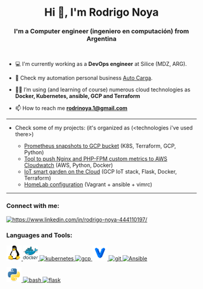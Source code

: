 <h1 align="center">Hi 👋, I'm Rodrigo Noya</h1>
<h3 align="center">I'm a Computer engineer (ingeniero en computación) from Argentina</h3>
<br>

- :computer: I'm currently working as a **DevOps engineer** at Silice (MDZ, ARG).

- 🤝 Check my automation personal business [Auto Carga](https://github.com/Noyarodrigo/Gestion-Usuarios).

- 👨‍💻 I’m using (and learning of course) numerous cloud technologies as **Docker, Kubernetes, ansible, GCP and Terraform**

- 📫 How to reach me **rodrinoya.1@gmail.com**

---

- Check some of my projects: (it's organized as <project> (<technologies i've used there>)
  - [Prometheus snapshots to GCP bucket](https://github.com/Noyarodrigo/prometheus-snapshots-gcp-bucket) (K8S, Terraform, GCP, Python)
  - [Tool to push Nginx and PHP-FPM custom metrics to AWS Cloudwatch](https://github.com/Noyarodrigo/cloudwatch_nginx_phpfpm_logger) (AWS, Python, Docker)
  - [IoT smart garden on the Cloud](https://github.com/Noyarodrigo/MendoPonics) (GCP IoT stack, Flask, Docker, Terraform)
  - [HomeLab configuration](https://github.com/Noyarodrigo/Vagrant-Ansible-homelab) (Vagrant + ansible + vimrc)

---

<h3 align="left">Connect with me:</h3>
<p align="left">
<a href="https://linkedin.com/in/https://www.linkedin.com/in/rodrigo-noya-444110197/" target="blank"><img align="center" src="https://raw.githubusercontent.com/rahuldkjain/github-profile-readme-generator/master/src/images/icons/Social/linked-in-alt.svg" alt="https://www.linkedin.com/in/rodrigo-noya-444110197/" height="30" width="40" /></a>
</p>

<h3 align="left">Languages and Tools:</h3>
<p align="left">
<a href="https://www.linux.org/" target="_blank" rel="noreferrer"> <img src="https://raw.githubusercontent.com/devicons/devicon/master/icons/linux/linux-original.svg" alt="linux" width="40" height="40"/> </a> <a href="https://www.docker.com/" target="_blank" rel="noreferrer"> <img src="https://raw.githubusercontent.com/devicons/devicon/master/icons/docker/docker-original-wordmark.svg" alt="docker" width="40" height="40"/> </a><a href="https://kubernetes.io" target="_blank" rel="noreferrer"> <img src="https://www.vectorlogo.zone/logos/kubernetes/kubernetes-icon.svg" alt="kubernetes" width="40" height="40"/> </a><a href="https://cloud.google.com" target="_blank" rel="noreferrer"> <img src="https://www.vectorlogo.zone/logos/google_cloud/google_cloud-icon.svg" alt="gcp" width="40" height="40"/> </a><a href="https://www.vagrantup.com/" target="_blank" rel="noreferrer"> <img src="https://raw.githubusercontent.com/github/explore/80688e429a7d4ef2fca1e82350fe8e3517d3494d/topics/vagrant/vagrant.png" alt="Vagrant" width="40" height="40"/> </a><a href="https://git-scm.com/" target="_blank" rel="noreferrer"> <img src="https://www.vectorlogo.zone/logos/git-scm/git-scm-icon.svg" alt="git" width="40" height="40"/> </a><a href="https://www.ansible.com" target="_blank" rel="noreferrer"> <img src="https://e7.pngegg.com/pngimages/47/29/png-clipart-ansible-devops-toolchain-software-deployment-triangle-logo-beta-angle-text-thumbnail.png" alt="Ansible" width="40" height="40"/></a></p>

<a href="https://www.python.org" target="_blank" rel="noreferrer"> <img src="https://raw.githubusercontent.com/devicons/devicon/master/icons/python/python-original.svg" alt="python" width="40" height="40"/> </a><a href="https://www.gnu.org/software/bash/" target="_blank" rel="noreferrer"> <img src="https://www.vectorlogo.zone/logos/gnu_bash/gnu_bash-icon.svg" alt="bash" width="40" height="40"/> </a><a href="https://flask.palletsprojects.com/" target="_blank" rel="noreferrer"> <img src="https://www.vectorlogo.zone/logos/pocoo_flask/pocoo_flask-icon.svg" alt="flask" width="40" height="40"/></a>
